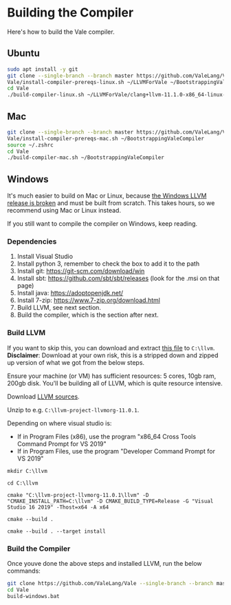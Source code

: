 # Building the Compiler

Here's how to build the Vale compiler.


## Ubuntu

```sh
sudo apt install -y git
git clone --single-branch --branch master https://github.com/ValeLang/Vale
Vale/install-compiler-prereqs-linux.sh ~/LLVMForVale ~/BootstrappingValeCompiler
cd Vale
./build-compiler-linux.sh ~/LLVMForVale/clang+llvm-11.1.0-x86_64-linux-gnu-ubuntu-20.10 ~/BootstrappingValeCompiler
```


## Mac

```sh
git clone --single-branch --branch master https://github.com/ValeLang/Vale
Vale/install-compiler-prereqs-mac.sh ~/BootstrappingValeCompiler
source ~/.zshrc
cd Vale
./build-compiler-mac.sh ~/BootstrappingValeCompiler
```


## Windows

It's much easier to build on Mac or Linux, because [the Windows LLVM release is broken](https://bugs.llvm.org/show_bug.cgi?id=28677) and must be built from scratch. This takes hours, so we recommend using Mac or Linux instead.

If you still want to compile the compiler on Windows, keep reading.


### Dependencies

 1. Install Visual Studio
 1. Install python 3, remember to check the box to add it to the path
 1. Install git: https://git-scm.com/download/win
 1. Install sbt: https://github.com/sbt/sbt/releases (look for the .msi on that page)
 1. Install java: https://adoptopenjdk.net/
 1. Install 7-zip: https://www.7-zip.org/download.html
 1. Build LLVM, see next section.
 1. Build the compiler, which is the section after next.


### Build LLVM

If you want to skip this, you can download and extract [this file](https://firebasestorage.googleapis.com/v0/b/valesite.appspot.com/o/llvm-install-minimum.zip?alt=media&token=1022ffea-c43b-4fea-a5e9-696c6f0d0175) to `C:\llvm`. **Disclaimer**: Download at your own risk, this is a stripped down and zipped up version of what we got from the below steps.

Ensure your machine (or VM) has sufficient resources: 5 cores, 10gb ram, 200gb disk. You'll be building all of LLVM, which is quite resource intensive.

Download [LLVM sources](https://github.com/llvm/llvm-project/releases).

Unzip to e.g. `C:\llvm-project-llvmorg-11.0.1`.

Depending on where visual studio is:

 * If in Program Files (x86), use the program "x86_64 Cross Tools Command Prompt for VS 2019"
 * If in Program Files, use the program "Developer Command Prompt for VS 2019"

`mkdir C:\llvm`

`cd C:\llvm`

`cmake "C:\llvm-project-llvmorg-11.0.1\llvm" -D "CMAKE_INSTALL_PATH=C:\llvm" -D CMAKE_BUILD_TYPE=Release -G "Visual Studio 16 2019" -Thost=x64 -A x64`

`cmake --build .`

`cmake --build . --target install`


### Build the Compiler

Once youve done the above steps and installed LLVM, run the below commands:

```sh
git clone https://github.com/ValeLang/Vale --single-branch --branch master
cd Vale
build-windows.bat
```
